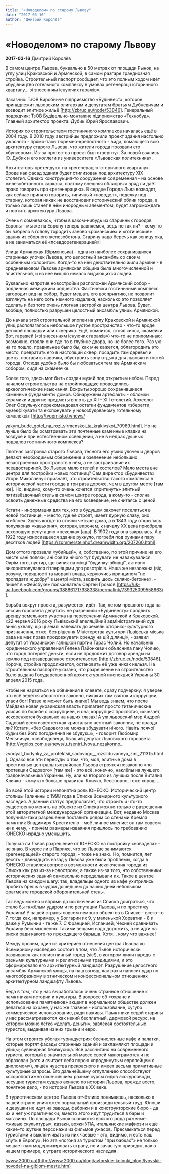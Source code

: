 ```yaml
---
title: "«Новоделом» по старому Львову"
date: "2017-03-16"
author: "Дмитрий Королёв"
---
```


# «Новоделом» по старому Львову

**2017-03-16** Дмитрий Королёв

В самом центре Львова, буквально в 50 метрах от площади Рынок, на углу улиц Краковской и Армянской, в самом разгаре грандиозная стройка. Строительный паспорт сообщает, что это полным ходом идёт «будівництво готельного комплексу в умовах регенерації історичного кварталу... зі знесенням існуючих гаражів».

Заказчик: ТзОВ Виробниче підприємство «Будінвест», которое принадлежит львовским олигархам и депутатам братьям Дубневичам и возводит элитное жильё [http://zbruc.eu/node/53846]. Генеральный подрядчик: ТзОВ Будівельно-монтажне підприємство «Технобуд». Главный архитектор проекта: Дубик Юрий Ярославович.

История со строительством гостиничного комплекса началась ещё в 2004 году. В 2010 году австрийцы предложили проект здания настольно ужасного - прямо-таки тюремно-крепостного - вида, ломающего всю архитектуру старого Львова, что жители города прозвали его «бункером». Из-за протестов проект был отвергнут. За новый взялись Ю. Дубик и его коллеги из университета «Львовская политехника».

Архитекторы претендуют на «регенерацію історичного кварталу». Вроде как фасад здания будет стилизован под архитектуру XIX столетия. Однако конструкция-то сооружения современная - на основе железобетонного каркаса, поэтому внешняя облицовка вряд ли даёт право говорить про «регенерацию». В сердце Города Льва возводят, как сейчас принято говорить, типичный «новодел», поделку под старину, которая никак не восстановит исторический облик города, а только лишь станет в нём инородным элементом, будет загромождать и портить архитектуру Львова.

Очень я сомневаюсь, чтобы в каком-нибудь из старинных городов Европы - мы же на Европу теперь равняемся, ведь не так ли? - кому-то бы взбрело в голову городить заново «романские» и «готические» здания из сборного железобетона. Старину надо беречь как зеницу ока, а не заниматься её «псевдорегенерацией»!

Улица Армянская (Вірменська) - одна из наиболее сохранившихся старинных улочек Львова, это целостный ансамбль со своим особенным колоритом. Когда-то на ней действительно жили армяне - в средневековом Львове армянская община была многочисленной и влиятельной, и из неё вышло немало выдающихся людей.

Буквально напротив новостройки расположен Армянский собор - подлинная жемчужина зодчества. Фактически гостиничный комплекс загородит вид на собор, будет мешать его восприятию, не позволит взглянуть на него хоть немного издалека, насколько это позволяет сделать и без того очень плотная застройка центра Львова. Будет, вообще, полностью разрушен целостный ансамбль улицы Армянской.

До начала этой строительной эпопеи на углу Краковской и Армянской улиц располагалось небольшое пустое пространство - что-то вроде детской площадки или скверика. Ещё, помнится, стоял киоск, скамейки. Вот, гаражей («зі знесенням існуючих гаражів») что-то не припоминаю: возможно, стояли они где-то в глубине двора, но не более того. Раз уж на то пошло, правильнее было бы, как мне кажется, облагородить это место, превратить его в настоящий сквер, посадить там деревья и цветы, поставить лавочки, обустроить зону отдыха для львовян и гостей города. Отсюда удобно было бы любоваться тем же Армянским собором, сидя на скамеечке.

Более того, здесь мог быть создан музей под открытым небом. Перед началом строительства на стройплощадке проводились археологические изыскания. Вскрыты хорошо сохранившиеся каменные фундаменты домов. Обнаружены артефакты - обломки керамики и другие предметы вплоть до XII - XIII столетий. Археолог Олег Осаульчук порекомендовал остатки фундаментов «зберегти, музеєфікувати та експонувати у новозбудованому готельному комплексі» [http://tvoemisto.tv/news/

yakym_bude_gotel_na_rozi_virmenskoi_ta_krakivskoi_70969.html]. Но не лучше было бы осматривать эти почтенные каменные кладки на воздухе и при естественном освещении, а не в недрах душных подвалов гостиничного комплекса?

Плотная застройка старого Львова, теснота его узких улочек и дворов делают необходимым сбережение и озеленение небольших незастроенных пространств в нём, а не застраивание их псевдостариной. Во Львове мало отелей и хостелов? Мало места вне центра для постройки новых гостиниц? Сам директор «Будинвеста» Игорь Миколайчук признаёт, что строительство такого комплекса в исторической части города в три раза дороже, чем в другом месте [там же]. Но, видимо, кому-то очень хочется «приткнуть» элитный пятизвёздочный отель в самом центре города, а кому-то - сполна освоить денежные средства на его возведение, не считаясь с ценой.

Кстати - информация для тех, кто в будущем захочет поселиться в новой гостинице, - место, где её строят, имеет дурную славу, оно «гиблое». Здесь когда-то стояли четыре дома, а в 1843 году открылась популярная «кавьярня», которая, впрочем, к началу XX века приобрела нехорошую репутацию «пекелка» (ада). В 1902 году она закрылась. А в 1922 году износившееся здание рухнуло, погребя под руинами пару десятков людей [https://zommersteinhof.dreamwidth.org/207260.html].

Дом оттого прозвали «убийцей», и, собственно, по этой причине на его месте «ані поляки, ані совіти нічого тут будувати не наважувалися. Окрім того, пустир, що виник на місці "будинку-вбивці", активно використовувався гітлерівцями для розстрілів. Наша же незалежна (від розуму, порядності та моралі) влада, керуючись принципом "не пропадати ж добру" в центрі міста, зводить щось скляно-бетонне», - пишет в «Фейсбуке» пользователь Сергей Громов [https://uk-ua.facebook.com/groups/388861717938338/permalink/739325099558663/].

Борьба вокруг проекта, разумеется, идёт. Так, летом прошлого года на сессии горсовета депутаты не разрешили «Будинвесту» продлить аренду земельного участка на пересечении Армянской и Краковской. «22 червня 2016 року Львівський апеляційний адміністративний суд виніс ухвалу, що ці землі належать до земель історико-культурного призначення, отже, без рішення Міністерства культури Львівська міська рада не має права продовжувати оренду на цій ділянці», - заявил депутат от Украинской галицкой партии Тарас Чолий. Но начальник юридического управления Гелена Пайонкевич объяснила пану Чолию, что город потеряет деньги, если не продолжит договор аренды на землю под незавершённое строительство [http://zbruc.eu/node/53846]. Короче, стройка продолжается, остановить её уже никак нельзя. На строительном паспорте указано, что разрешение на строительство было выдано Государственной архитектурной инспекцией Украины 30 апреля 2015 года.

Чтобы не нарваться на обвинения в клевете, сразу подчеркну: я уверен, что всё ведётся абсолютно законно, никаких там взяток и коррупции, упаси бог! Разве ж может быть иначе? Мы ведь знаем, что после Майдана новая украинская власть прилагает просто титанические усилия по борьбе с коррупцией, и она, коррупция проклятая, исчезает, искореняется буквально на наших глазах! А уж львовский мэр Андрей Садовый всем известен как кристально честный законник, не правда ли? Кстати, «без Садового не можна збудувати нічого. Навіть псячої будки без його погодження не збудуєш», - говорит Любомир Мельничук, «свободовец», бывший депутат Львовского горсовета [http://vgolos.com.ua/news/u_tsentri_lvova_nezakonno_

zvodyat_budynky_za_protektsii_sadovogo__rozsliduvannya_zmi_211315.html]. Однако все эти пересуды о том, что, мол, элитные дома в престижных центральных районах Львова строятся незаконно «по протекции Садового» [там же] - это всё, конечно, наклёпы на лучшего градоначальника Украины. Ну, или на второго из лучших после Виталия Кличко - кому кто больше нравится. Кличко, бесспорно, тоже хорош...

Во всей этой истории непонятна роль ЮНЕСКО. Исторический центр столицы Галичины с 1998 года в Списке Всемирного культурного наследия. А данный статус предполагает, что строить и что-то существенно менять на объекте из Списка можно только с разрешения этой авторитетной международной организации. Вот, недавно Москва получила-таки разрешение поставить рядом со стенами Кремля памятник Владимиру Крестителю - моё личное мнение: он там совсем ни к чему, - причём размеры изваяния пришлось по требованию ЮНЕСКО изрядно уменьшить.

Получал ли Львов разрешение от ЮНЕСКО на постройку «новодела» - не знаю. В курсе ли в Париже, что во Львове занимаются «регенерацией» старого города, - тоже не знаю. Но, помнится, лет десять - двенадцать назад у Львова уже были проблемы, когда в ЮНЕСКО ставился вопрос о возможности исключения города из Списка как раз из-за новостроек, а также из-за того, что собственники исторических зданий самовольно переделывали их. Такое в центре Львова на каждом шагу: так, владельцы одного из кафе ухитрились пробить брешь в чудом дошедшем до наших дней небольшом фрагменте городской оборонительной стены.

Так ведь можно и впрямь до исключения из Списка доиграться, что стало бы тяжёлым ударом и по репутации Львова, и по престижу Украины! У нашей страны совсем немного объектов в Списке - всего-то 7, тогда как, например, у Болгарии их 9, у маленькой Хорватии - 8 и даже у Румынии - те же 7. С Францией, Испанией, Чехией сравнивать Украину бессмысленно. Такими вещами надо дорожить, а не идти на риски ради какого-то преходящего барыша. Хотя... кому что важнее!

Между прочим, один из критериев отнесения центра Львова ко Всемирному наследию состоит в том, что Львов исторически развивался как полиэтничный город (sic!), в котором жили народы с разными культурными и религиозными традициями, и это сформировало его архитектурный ландшафт. Разрушение целостного ансамбля Армянской улицы, на наш взгляд, как раз и наносит удар по многообразному в этническом и конфессиональном отношениях архитектурном ландшафту Львова.

Беда в том, что у нас выработалось очень странное отношение к памятникам истории и культуры. В вопросе об «охране и использовании памятников» акцент в нормальном обществе должен делаться на охране, у нас же главное - использование, сугубо коммерческое использование, ради наживы. Памятники седой старины у нас рассматриваются как некий бесплатный, дармовой ресурс, на котором можно легко «делать деньги», завлекая состоятельных туристов, выдаивая из них грывни и евро.

На этом строится убогая туриндустрия: бесчисленные кафе и палатки, которые портят фасады старинных зданий и захламляют площади и улицы; сувенирная безвкусица. Всё рассчитано на современного туриста, который в значительной массе своей малограмотен и не образован (хотя и считает себя порою «продвинутым европейцем с дипломом»), лишён чувства прекрасного и имеет весьма примитивные культурные запросы. Его дальнейшему оглуплению способствуют «скоропостижно окончившие» разные курсы гидов экскурсоводы, несущие туристам сущую ахинею по истории Львова, прежде всего, понятное дело, - по истории Львова в XX веке.

В туристическом центре Львова отчётливо понимаешь, насколько в нашей стране уничтожен нормальный производительный труд. Юноши и девушки не идут на заводы, фабрики и в конструкторские бюро - да их и нет уж практически; вместо этого идут трудиться в бары и магазины. По площади Рынок слоняются всякого рода ряженые: «живые скульптуры», казаки, вояки УПА, итальянские мафиози и ещё какие-то жуткие персонажи из фильмов ужасов. Пресмыкаться перед туристами и выклянчивать из них чаевые - это, видимо, и есть наш «путь в Европу». Но эта «погоня за туристом "при бабках"» не только мешает нам модернизировать страну, но и зачастую приводит, как в нашем примере, к утрате исторического наследия.

[www.2000.ua](http://www.2000.ua/blogi/avtorskie-kolonki_blogi/lvovskii-novodel-na-giblom-meste.htm)
